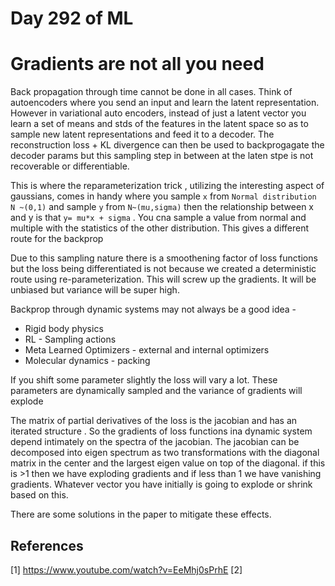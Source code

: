 # Day 292 of ML 

# Gradients are not all you need


Back propagation through time cannot be done in all cases. Think of autoencoders where you send an input and learn the latent representation. However in variational auto encoders, instead of just a latent vector you learn a set of means and stds of the features in the latent space so as to sample new latent representations and feed it to a decoder. The reconstruction loss + KL divergence can then be used to backprogagate the decoder  params but this sampling step in between at the laten stpe is not recoverable or differentiable. 

This is where the reparameterization trick , utilizing the interesting aspect of gaussians, comes in handy where you sample `x` from `Normal distribution  N ~(0,1)` and sample `y` from `N~(mu,sigma)` then the relationship between x and y is that `y= mu*x + sigma` . You cna sample a value from normal and multiple with the statistics of the other distribution. This gives a different route for the backprop 

Due to this sampling nature there is a smoothening factor of loss functions but the loss being differentiated is not because we created a deterministic route using re-parameterization. This will screw up the gradients. It will be unbiased but variance will be super high. 

Backprop through dynamic systems may not always be a good idea -
* Rigid body physics
* RL -  Sampling actions 
* Meta Learned Optimizers -  external and internal optimizers  
* Molecular dynamics - packing
 
 
 If you shift some parameter slightly the loss will vary a lot. These parameters are dynamically sampled and the variance of gradients will explode 

The matrix of partial derivatives of the loss is the jacobian and has an iterated structure . So the gradients of loss functions ina  dynamic system depend intimately on the spectra of the jacobian. The jacobian can be decomposed into eigen spectrum as two transformations with the diagonal matrix in the center and the largest eigen value on top of the diagonal.  if this is >1 then we have exploding gradients and if less than 1 we have vanishing gradients. Whatever vector you have initially is going to explode or shrink based on this. 

There are some solutions in the paper to mitigate these effects. 

**References**
------------
[1]  https://www.youtube.com/watch?v=EeMhj0sPrhE 
[2]